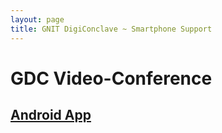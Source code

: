 ```yaml
---
layout: page
title: GNIT DigiConclave ~ Smartphone Support
---
```


# GDC Video-Conference
## [Android App](https://drive.google.com/file/d/1hOD3PULObnULwOYvIzIhFvrGhkhg_67-/view?usp=sharing)
